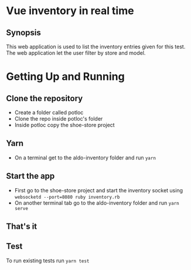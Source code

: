 # Vue inventory in real time

## Synopsis
This web application is used to list the inventory entries given for this test. The web application let the user filter by store and model.

# Getting Up and Running

## Clone the repository
- Create a folder called potloc
- Clone the repo inside potloc's folder 
- Inside potloc copy the shoe-store project

## Yarn
- On a terminal get to the aldo-inventory folder and run `yarn`

## Start the app
- First go to the shoe-store project and start the inventory socket using `websocketd --port=8080 ruby inventory.rb`
- On another terminal tab go to the aldo-inventory folder and run `yarn serve`

## That's it

## Test
To run existing tests run `yarn test`
